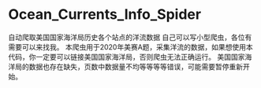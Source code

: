 # Ocean_Currents_Info_Spider
自动爬取美国国家海洋局历史各个站点的洋流数据
自己可以写小型爬虫，各位有需要可以来找我。
本爬虫用于2020年美赛A题，采集洋流的数据，如果想使用本代码，你一定要可以链接美国国家海洋局，否则爬虫无法正确运行。
美国国家海洋局的数据也存在缺失，页数中数据量不均等等等等错误，可能需要暂停重新开始。
